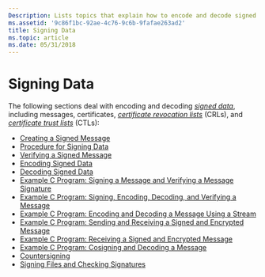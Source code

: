 ```yaml
---
Description: Lists topics that explain how to encode and decode signed data.
ms.assetid: '9c86f1bc-92ae-4c76-9c6b-9fafae263ad2'
title: Signing Data
ms.topic: article
ms.date: 05/31/2018
---
```


# Signing Data

The following sections deal with encoding and decoding [*signed data*](https://msdn.microsoft.com/en-us/library/ms721625(v=VS.85).aspx), including messages, certificates, [*certificate revocation lists*](https://msdn.microsoft.com/en-us/library/ms721572(v=VS.85).aspx) (CRLs), and [*certificate trust lists*](https://msdn.microsoft.com/en-us/library/ms721572(v=VS.85).aspx) (CTLs):

-   [Creating a Signed Message](creating-a-signed-message.md)
-   [Procedure for Signing Data](procedure-for-signing-data.md)
-   [Verifying a Signed Message](verifying-a-signed-message.md)
-   [Encoding Signed Data](encoding-signed-data.md)
-   [Decoding Signed Data](decoding-signed-data.md)
-   [Example C Program: Signing a Message and Verifying a Message Signature](example-c-program-signing-a-message-and-verifying-a-message-signature.md)
-   [Example C Program: Signing, Encoding, Decoding, and Verifying a Message](example-c-program-signing-encoding-decoding-and-verifying-a-message.md)
-   [Example C Program: Encoding and Decoding a Message Using a Stream](example-c-program--encoding-and-decoding-a-message-using-a-stream.md)
-   [Example C Program: Sending and Receiving a Signed and Encrypted Message](example-c-program-sending-and-receiving-a-signed-and-encrypted-message.md)
-   [Example C Program: Receiving a Signed and Encrypted Message](example-c-program-receiving-a-signed-and-encrypted-message.md)
-   [Example C Program: Cosigning and Decoding a Message](example-c-program--cosigning-and-decoding-a-message.md)
-   [Countersigning](countersigning.md)
-   [Signing Files and Checking Signatures](signing-files-and-checking-signatures.md)

 

 



